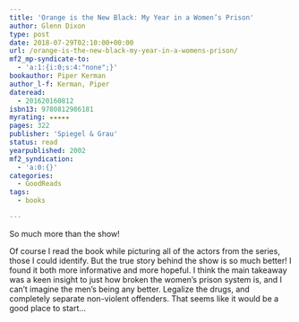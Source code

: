 ```yaml
---
title: 'Orange is the New Black: My Year in a Women’s Prison'
author: Glenn Dixon
type: post
date: 2018-07-29T02:10:00+00:00
url: /orange-is-the-new-black-my-year-in-a-womens-prison/
mf2_mp-syndicate-to:
  - 'a:1:{i:0;s:4:"none";}'
bookauthor: Piper Kerman
author_l-f: Kerman, Piper
dateread:
  - 201620160812
isbn13: 9780812986181
myrating: ★★★★★
pages: 322
publisher: 'Spiegel & Grau'
status: read
yearpublished: 2002
mf2_syndication:
  - 'a:0:{}'
categories:
  - GoodReads
tags:
  - books

---
```

So much more than the show!

<span class="a-size-base review-text" data-hook="review-body">Of course I read the book while picturing all of the actors from the series, those I could identify. But the true story behind the show is so much better! I found it both more informative and more hopeful. I think the main takeaway was a keen insight to just how broken the women&#8217;s prison system is, and I can&#8217;t imagine the men&#8217;s being any better. Legalize the drugs, and completely separate non-violent offenders. That seems like it would be a good place to start&#8230;</span>